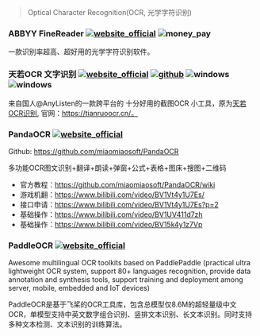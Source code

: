 > Optical Character Recognition(OCR,  光学字符识别)

### ABBYY FineReader [![website_official](https://gitbook07.oss-cn-hangzhou.aliyuncs.com/website_official.svg)](https://www.autohotkey.com/) ![money_pay](https://gitbook07.oss-cn-hangzhou.aliyuncs.com/money_pay.svg)

一款识别率超高、超好用的光学字符识别软件。

### 天若OCR 文字识别   [![website_official](https://gitbook07.oss-cn-hangzhou.aliyuncs.com/website_official.svg)](https://tianruoocr.cn/) [![github](https://gitbook07.oss-cn-hangzhou.aliyuncs.com/github_open.svg)](https://github.com/AnyListen/tools-ocr) ![windows](https://gitbook07.oss-cn-hangzhou.aliyuncs.com/windows.svg)  ![windows](https://gitbook07.oss-cn-hangzhou.aliyuncs.com/mac.svg)

来自国人@AnyListen的一款跨平台的 十分好用的截图OCR 小工具，原为[天若OCR识别](https://github.com/AnyListen/tianruoocr), 官网：https://tianruoocr.cn/。

### PandaOCR [![website_official](https://gitbook07.oss-cn-hangzhou.aliyuncs.com/website_official.svg)](https://github.com/miaomiaosoft/PandaOCR)

Github: https://github.com/miaomiaosoft/PandaOCR

多功能OCR图文识别+翻译+朗读+弹窗+公式+表格+图床+搜图+二维码

- 官方教程：https://github.com/miaomiaosoft/PandaOCR/wiki
- 游戏机翻：https://www.bilibili.com/video/BV1Vt4y1U7Es/
- 接口申请：https://www.bilibili.com/video/BV1Vt4y1U7Es?p=2
- 基础操作：https://www.bilibili.com/video/BV1UV411d7zh
- 基础操作：https://www.bilibili.com/video/BV15k4y1z7Vp

### PaddleOCR [![website_official](https://gitbook07.oss-cn-hangzhou.aliyuncs.com/website_official.svg)](https://github.com/PaddlePaddle/PaddleOCR)

Awesome multilingual OCR toolkits based on PaddlePaddle (practical ultra lightweight OCR system, support 80+ languages recognition, provide data annotation and synthesis tools, support training and deployment among server, mobile, embedded and IoT devices)

PaddleOCR是基于飞桨的OCR工具库，包含总模型仅8.6M的超轻量级中文OCR，单模型支持中英文数字组合识别、竖排文本识别、长文本识别。同时支持多种文本检测、文本识别的训练算法。
